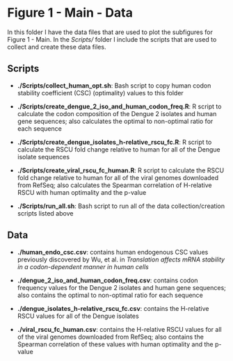 # Figure 1 - Main - Data

In this folder I have the data files that are used to plot the subfigures for
Figure 1 - Main. In the *Scripts/* folder I include the scripts that are used to
collect and create these data files.

## Scripts

+ **./Scripts/collect_human_opt.sh**: Bash script to copy human codon stability
coefficient (CSC) (optimality) values to this folder

+ **./Scripts/create_dengue_2_iso_and_human_codon_freq.R**: R script to calculate the
codon composition of the Dengue 2 isolates and human gene sequences; also calculates the
optimal to non-optimal ratio for each sequence

+ **./Scripts/create_dengue_isolates_h-relative_rscu_fc.R**: R script to calculate the
RSCU fold change relative to human for all of the Dengue isolate sequences

+ **./Scripts/create_viral_rscu_fc_human.R**: R script to calculate the RSCU fold change
relative to human for all of the viral genomes downloaded from RefSeq; also calculates the
Spearman correlation of H-relative RSCU with human optimality and the p-value

+ **./Scripts/run_all.sh**: Bash script to run all of the data collection/creation scripts
listed above

## Data

+ **./human_endo_csc.csv**: contains human endogenous CSC values previously discovered by
Wu, et al. in *Translation affects mRNA stability in a codon-dependent manner in human cells*

+ **./dengue_2_iso_and_human_codon_freq.csv**: contains codon frequency values for the Dengue
2 isolates and human gene sequences; also contains the optimal to non-optimal ratio for each
sequence

+ **./dengue_isolates_h-relative_rscu_fc.csv**: contains the H-relative RSCU values for all of
the Dengue isolates

+ **./viral_rscu_fc_human.csv**: contains the H-relative RSCU values for all of the viral
genomes downloaded from RefSeq; also contains the Spearman correlation of these values with
human optimality and the p-value 
